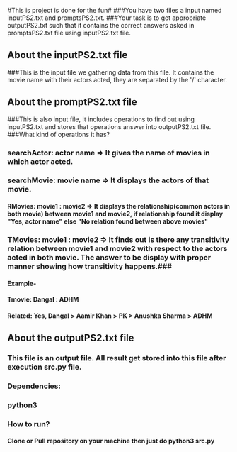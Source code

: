 #This is project is done for the fun#
###You have two files a input named inputPS2.txt and promptsPS2.txt.
###Your task is to get appropriate outputPS2.txt such that it contains the correct answers asked in promptsPS2.txt file using inputPS2.txt file.

## About the inputPS2.txt file ##
###This is the input file we gathering data from this file. It contains the movie name with their actors acted, they are separated by the '/' character.


## About the promptPS2.txt file ##
###This is also input file, It includes operations to find out using inputPS2.txt and stores that operations answer into outputPS2.txt file.
###What kind of operations it has?

### searchActor: actor name => It gives the name of movies in which actor acted.

### searchMovie: movie name => It displays the actors of that movie.

#### RMovies: movie1 : movie2 => It displays the relationship(common actors in both movie) between movie1 and movie2, if relationship found it display "Yes, actor name" else "No relation found between above movies"

### TMovies: movie1 : movie2 => It finds out is there any transitivity relation between movie1 and movie2 with respect to the actors acted in both movie. The answer to be display with proper manner showing how transitivity happens.###
#### Example-
#### Tmovie: Dangal : ADHM
#### Related: Yes, Dangal > Aamir Khan > PK > Anushka Sharma > ADHM


## About the outputPS2.txt file ##
### This file is an output file. All result get stored into this file after execution src.py file.

### Dependencies:
### python3

### How to run? 
#### Clone or Pull repository on your machine then just do python3 src.py
